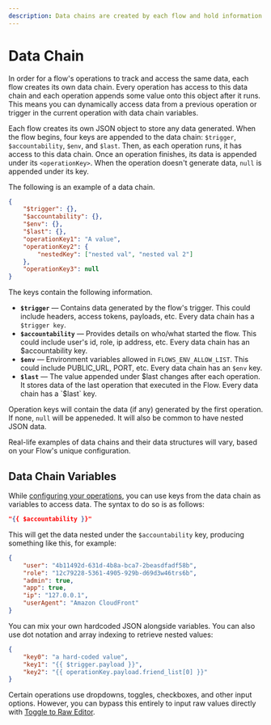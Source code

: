 ```yaml
---
description: Data chains are created by each flow and hold information that can be accessed within different operations.
---
```


# Data Chain

In order for a flow's operations to track and access the same data, each flow creates its own
data chain. Every operation has access to this data chain and each operation appends some value onto
this object after it runs. This means you can dynamically access data from a previous operation or trigger in the current operation
with data chain variables.

Each flow creates its own JSON object to store any data generated. When the flow begins, four keys are appended to the data chain: `$trigger`, `$accountability`, `$env`, and `$last`.
Then, as each operation runs, it has access to this data chain. Once an operation finishes, its data is appended under
its `<operationKey>`. When the operation doesn't generate data, `null` is appended under its key.

The following is an example of a data chain.

```json
{
	"$trigger": {},
	"$accountability": {},
	"$env": {},
	"$last": {},
	"operationKey1": "A value",
	"operationKey2": {
		"nestedKey": ["nested val", "nested val 2"]
	},
	"operationKey3": null
}
```

The keys contain the following information.

- **`$trigger`** — Contains data generated by the flow's trigger. This could include headers, access tokens, payloads, etc. Every data chain has a `$trigger key`.
- **`$accountability`** — Provides details on who/what started the flow. This could include user's id, role, ip address, etc. Every data chain has an $accountability key.
- **`$env`** — Environment variables allowed in `FLOWS_ENV_ALLOW_LIST`. This could include PUBLIC_URL, PORT, etc. Every data chain has an `$env` key.
- **`$last`** — The value appended under $last changes after each operation. It stores data of the last operation that executed in the Flow. Every data chain has a `$last` key.

Operation keys will contain the data (if any) generated by the first operation. If none, `null` will be appeneded. It will also be common to have nested JSON data.

Real-life examples of data chains and their data structures will vary, based on your Flow's unique configuration.

## Data Chain Variables

While [configuring your operations](/automate/operations), you can use keys from the data chain as variables to
access data. The syntax to do so is as follows:

```json
"{{ $accountability }}"
```

This will get the data nested under the `$accountability` key, producing something like this, for example:

```json
{
	"user": "4b11492d-631d-4b8a-bca7-2beasdfadf58b",
	"role": "12c79228-5361-4905-929b-d69d3w46trs6b",
	"admin": true,
	"app": true,
	"ip": "127.0.0.1",
	"userAgent": "Amazon CloudFront"
}
```

You can mix your own hardcoded JSON alongside variables. You can also use dot notation and array indexing to retrieve nested values:

```json
{
	"key0": "a hard-coded value",
	"key1": "{{ $trigger.payload }}",
	"key2": "{{ operationKey.payload.friend_list[0] }}"
}
```

Certain operations use dropdowns, toggles, checkboxes, and other input options. However, you can bypass this entirely to
input raw values directly with [Toggle to Raw Editor](/automate/operations).
